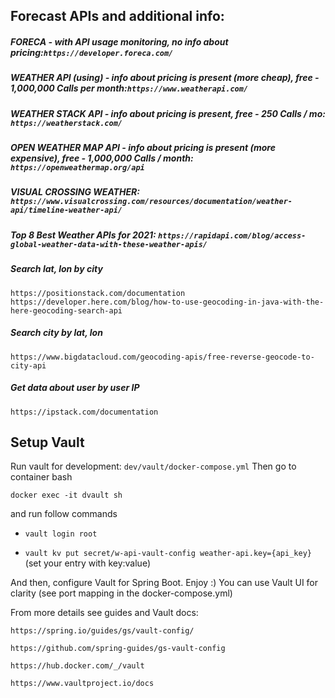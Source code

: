 ## Forecast APIs and additional info:

##### FORECA - with API usage monitoring, no info about pricing:```https://developer.foreca.com/```

##### WEATHER API (using) - info about pricing is present (more cheap), free - 1,000,000 Calls per month:```https://www.weatherapi.com/```

##### WEATHER STACK API - info about pricing is present, free - 250 Calls / mo: ```https://weatherstack.com/```

##### OPEN WEATHER MAP API - info about pricing is present (more expensive), free - 1,000,000 Calls / month: ```https://openweathermap.org/api```

##### VISUAL CROSSING WEATHER: ```https://www.visualcrossing.com/resources/documentation/weather-api/timeline-weather-api/```

##### Top 8 Best Weather APIs for 2021: ```https://rapidapi.com/blog/access-global-weather-data-with-these-weather-apis/```

##### Search lat, lon by city

```https://positionstack.com/documentation```
```https://developer.here.com/blog/how-to-use-geocoding-in-java-with-the-here-geocoding-search-api```

##### Search city by lat, lon

```https://www.bigdatacloud.com/geocoding-apis/free-reverse-geocode-to-city-api```

##### Get data about user by user IP

```https://ipstack.com/documentation```

## Setup Vault
Run vault for development: ```dev/vault/docker-compose.yml```
Then go to container bash 

```docker exec -it dvault sh```

and run follow commands

- ```vault login root```

- ```vault kv put secret/w-api-vault-config weather-api.key={api_key}``` (set your entry with key:value)

And then, configure Vault for Spring Boot. Enjoy :)
You can use Vault UI for clarity (see port mapping in the docker-compose.yml)

From more details see guides and Vault docs:

```https://spring.io/guides/gs/vault-config/```

```https://github.com/spring-guides/gs-vault-config```

```https://hub.docker.com/_/vault```

```https://www.vaultproject.io/docs```